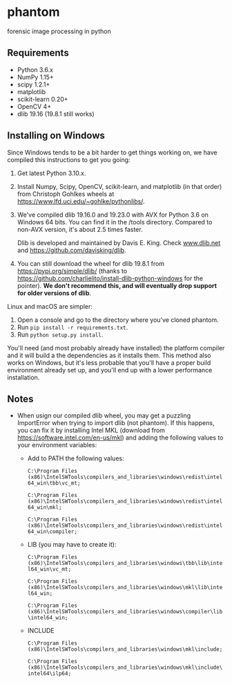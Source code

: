 # phantom
forensic image processing in python

## Requirements
* Python 3.6.x
* NumPy 1.15+
* scipy 1.2.1+
* matplotlib
* scikit-learn 0.20+
* OpenCV 4+
* dlib 19.16 (19.8.1 still works)

## Installing on Windows
Since Windows tends to be a bit harder to get things working on, we have
compiled this instructions to get you going:

1. Get latest Python 3.10.x.
2. Install Numpy, Scipy, OpenCV, scikit-learn, and matplotlib (in that order)
   from Christoph Gohlkes wheels at https://www.lfd.uci.edu/~gohlke/pythonlibs/.
3. We've compiled dlib 19.16.0 and 19.23.0 with AVX for Python 3.6 on Windows
   64 bits. You can find it in the /tools directory. Compared to non-AVX
   version, it's about 2.5 times faster.

    Dlib is developed and maintained by Davis E. King. Check www.dlib.net and
    https://github.com/davisking/dlib.

4. You can still download the wheel for dlib 19.8.1 from
   https://pypi.org/simple/dlib/ (thanks to 
   https://github.com/charlielito/install-dlib-python-windows for the pointer).
   __We don't recommend this, and will eventually drop support for older
   versions of dlib__.

Linux and macOS are simpler:

1. Open a console and go to the directory where you've cloned phantom.
2. Run `pip install -r requirements.txt`.
3. Run `python setup.py install`.

You'll need (and most probably already have installed) the platform compiler and
it will build a the dependencies as it installs them. This method also works on
Windows, but it's less probable that you'll have a proper build environment
already set up, and you'll end up with a lower performance installation.

## Notes
* When usign our compiled dlib wheel, you may get a puzzling ImportError when
  trying to import dlib (not phantom). If this happens, you can fix it by
  installing Intel MKL (download from https://software.intel.com/en-us/mkl) and
  adding the following values to your environment variables:
  
  * Add to PATH the following values:

    `C:\Program Files (x86)\IntelSWTools\compilers_and_libraries\windows\redist\intel64_win\tbb\vc_mt;`

    `C:\Program Files (x86)\IntelSWTools\compilers_and_libraries\windows\redist\intel64_win\mkl;`

    `C:\Program Files (x86)\IntelSWTools\compilers_and_libraries\windows\redist\intel64_win\compiler;`

  * LIB (you may have to create it):

    `C:\Program Files (x86)\IntelSWTools\compilers_and_libraries\windows\tbb\lib\intel64_win\vc_mt;`

    `C:\Program Files (x86)\IntelSWTools\compilers_and_libraries\windows\mkl\lib\intel64_win;`

    `C:\Program Files (x86)\IntelSWTools\compilers_and_libraries\windows\compiler\lib\intel64_win;`

  * INCLUDE
    
    `C:\Program Files (x86)\IntelSWTools\compilers_and_libraries\windows\mkl\include;`

    `C:\Program Files (x86)\IntelSWTools\compilers_and_libraries\windows\mkl\include\intel64\ilp64;`
